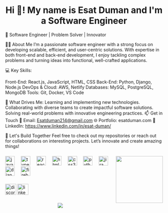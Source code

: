 <h1 align="center">Hi 👋! My name is Esat Duman and I'm a Software Engineer</h1>

<p>🎯 Software Engineer | Problem Solver | Innovator

👨‍💻 About Me
I’m a passionate software engineer with a strong focus on developing scalable, efficient, and user-centric solutions. With expertise in both front-end and back-end development, I enjoy tackling complex problems and turning ideas into functional, well-crafted applications.

💻 Key Skills:

Front-End: React.js, JavaScript, HTML, CSS
Back-End: Python, Django, Node.js
DevOps & Cloud: AWS, Netlify
Databases: MySQL, PostgreSQL, MongoDB
Tools: Git, Docker, VS Code

🚀 What Drives Me:
Learning and implementing new technologies.
Collaborating with diverse teams to create impactful software solutions.
Solving real-world problems with innovative engineering practices.
📫 Get in Touch
📧 Email: Esatduman214@gmail.com
🌐 Portfolio: esatduman.com
🔗 LinkedIn: https://www.linkedin.com/in/esat-duman/

🌟 Let's Build Together
Feel free to check out my repositories or reach out for collaborations on interesting projects. Let’s innovate and create amazing things!</p>

###

###

<img align="right" height="150" src="https://media1.tenor.com/m/BZPllcaHOWAAAAAC/intial-d-ae86.gif"  />

###

<div align="left">
  <img src="https://cdn.jsdelivr.net/gh/devicons/devicon/icons/javascript/javascript-original.svg" height="30" alt="javascript logo"  />
  <img width="12" />
  <img src="https://cdn.jsdelivr.net/gh/devicons/devicon/icons/typescript/typescript-original.svg" height="30" alt="typescript logo"  />
  <img width="12" />
  <img src="https://cdn.jsdelivr.net/gh/devicons/devicon/icons/react/react-original.svg" height="30" alt="react logo"  />
  <img width="12" />
  <img src="https://cdn.jsdelivr.net/gh/devicons/devicon/icons/html5/html5-original.svg" height="30" alt="html5 logo"  />
  <img width="12" />
  <img src="https://cdn.jsdelivr.net/gh/devicons/devicon/icons/css3/css3-original.svg" height="30" alt="css3 logo"  />
  <img width="12" />
  <img src="https://cdn.jsdelivr.net/gh/devicons/devicon/icons/python/python-original.svg" height="30" alt="python logo"  />
  <img width="12" />
  <img src="https://cdn.jsdelivr.net/gh/devicons/devicon/icons/jira/jira-original.svg" height="30" alt="jira logo"  />
  <img width="12" />
  <img src="https://cdn.jsdelivr.net/gh/devicons/devicon/icons/django/django-plain.svg" height="30" alt="django logo"  />
  <img width="12" />
  <img src="https://cdn.jsdelivr.net/gh/devicons/devicon/icons/firebase/firebase-plain.svg" height="30" alt="firebase logo"  />
</div>

###

<div align="left">
  <img src="https://img.shields.io/static/v1?message=Discord&logo=discord&label=&color=7289DA&logoColor=white&labelColor=&style=for-the-badge" height="35" alt="discord logo"  />
  <a href="https://www.linkedin.com/in/esat-duman/" target="_blank">
    <img src="https://img.shields.io/static/v1?message=LinkedIn&logo=linkedin&label=&color=0077B5&logoColor=white&labelColor=&style=for-the-badge" height="35" alt="linkedin logo"  />
  </a>
</div>

###



###

<div align="center">
  <img src="https://profile-counter.glitch.me/Esatduman/count.svg?"  />
</div>

###
